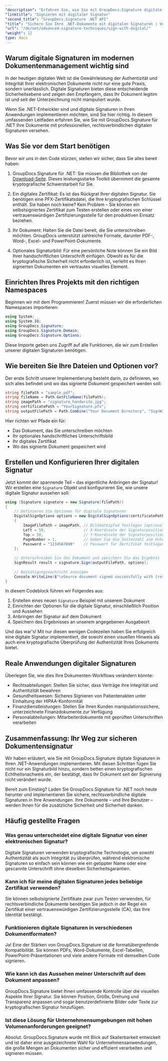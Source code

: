 ```yaml
---
"description": "Erfahren Sie, wie Sie mit GroupDocs.Signature digitale Signaturen in .NET-Anwendungen implementieren, um die Dokumentensicherheit zu verbessern, die Authentizität sicherzustellen und Compliance-Anforderungen zu erfüllen."
"linktitle": "Signieren mit digitaler Signatur"
"second_title": "GroupDocs.Signature .NET API"
"title": "Sichern Sie Ihre .NET-Dokumente mit digitalen Signaturen | Vollständige Anleitung"
"url": "/de/net/advanced-signature-techniques/sign-with-digital/"
"weight": 12
type: docs
---
```

## Warum digitale Signaturen im modernen Dokumentenmanagement wichtig sind

In der heutigen digitalen Welt ist die Gewährleistung der Authentizität und Integrität Ihrer elektronischen Dokumente nicht nur eine gute Praxis, sondern unerlässlich. Digitale Signaturen bieten diese entscheidende Sicherheitsebene und zeigen den Empfängern, dass Ihr Dokument legitim ist und seit der Unterzeichnung nicht manipuliert wurde.

Wenn Sie .NET-Entwickler sind und digitale Signaturen in Ihren Anwendungen implementieren möchten, sind Sie hier richtig. In diesem umfassenden Leitfaden erfahren Sie, wie Sie mit GroupDocs.Signature für .NET Ihre Dokumente mit professionellen, rechtsverbindlichen digitalen Signaturen versehen.

## Was Sie vor dem Start benötigen

Bevor wir uns in den Code stürzen, stellen wir sicher, dass Sie alles bereit haben:

1. GroupDocs.Signature für .NET: Sie müssen die Bibliothek von der [Download-Seite](https://releases.groupdocs.com/signature/net/). Dieses leistungsstarke Toolkit übernimmt die gesamte kryptografische Schwerstarbeit für Sie.

2. Ein digitales Zertifikat: Es ist das Rückgrat Ihrer digitalen Signatur. Sie benötigen eine PFX-Zertifikatsdatei, die Ihre kryptografischen Schlüssel enthält. Sie haben noch keine? Kein Problem – Sie können ein selbstsigniertes Zertifikat zum Testen erstellen oder eines von einer vertrauenswürdigen Zertifizierungsstelle für den produktiven Einsatz beziehen.

3. Ihr Dokument: Halten Sie die Datei bereit, die Sie unterschreiben möchten. GroupDocs unterstützt zahlreiche Formate, darunter PDF-, Word-, Excel- und PowerPoint-Dokumente.

4. Optionales Signaturbild: Für eine persönliche Note können Sie ein Bild Ihrer handschriftlichen Unterschrift einfügen. Obwohl es für die kryptografische Sicherheit nicht erforderlich ist, verleiht es Ihren signierten Dokumenten ein vertrautes visuelles Element.

## Einrichten Ihres Projekts mit den richtigen Namespaces

Beginnen wir mit dem Programmieren! Zuerst müssen wir die erforderlichen Namespaces importieren:

```csharp
using System;
using System.IO;
using GroupDocs.Signature;
using GroupDocs.Signature.Domain;
using GroupDocs.Signature.Options;
```

Diese Importe geben uns Zugriff auf alle Funktionen, die wir zum Erstellen unserer digitalen Signaturen benötigen.

## Wie bereiten Sie Ihre Dateien und Optionen vor?

Der erste Schritt unserer Implementierung besteht darin, zu definieren, wo sich alles befindet und wo das signierte Dokument gespeichert werden soll:

```csharp
string filePath = "sample.pdf";
string fileName = Path.GetFileName(filePath);
string imagePath = "signature_handwrite.jpg";
string certificatePath = "YourSignature.pfx";
string outputFilePath = Path.Combine("Your Document Directory", "SignWithDigital", fileName);
```

Hier richten wir Pfade ein für:
- Das Dokument, das Sie unterschreiben möchten
- Ihr optionales handschriftliches Unterschriftsbild
- Ihr digitales Zertifikat
- Wo das signierte Dokument gespeichert wird

## Erstellen und Konfigurieren Ihrer digitalen Signatur

Jetzt kommt der spannende Teil – das eigentliche Anbringen der Signatur! Wir erstellen eine `Signature` Objekt und konfigurieren Sie, wie unsere digitale Signatur aussehen soll:

```csharp
using (Signature signature = new Signature(filePath))
{
    // Definieren Sie Optionen für digitale Signaturen
    DigitalSignOptions options = new DigitalSignOptions(certificatePath)
    {
        ImageFilePath = imagePath, // Bilddateipfad festlegen (optional)
        Left = 50,                 // X-Koordinate der Signaturposition festlegen
        Top = 50,                  // Y-Koordinate der Signaturposition festlegen
        PageNumber = 1,            // Geben Sie die Seitenzahl zum Unterschreiben an
        Password = "1234567890"    // Passwort für Zertifikat festlegen (falls erforderlich)
    };
    
    // Unterschreiben Sie das Dokument und speichern Sie das Ergebnis
    SignResult result = signature.Sign(outputFilePath, options);
    
    // Bestätigungsnachricht anzeigen
    Console.WriteLine($"\nSource document signed successfully with {result.Succeeded.Count} signature(s).\nFile saved at {outputFilePath}.");
}
```

In diesem Codeblock führen wir Folgendes aus:
1. Erstellen eines neuen `Signature` Beispiel mit unserem Dokument
2. Einrichten der Optionen für die digitale Signatur, einschließlich Position und Aussehen
3. Anbringen der Signatur auf dem Dokument
4. Speichern des Ergebnisses an unserem angegebenen Ausgabeort

Und das war's! Mit nur diesen wenigen Codezeilen haben Sie erfolgreich eine digitale Signatur implementiert, die sowohl einen visuellen Hinweis als auch eine kryptografische Überprüfung der Authentizität Ihres Dokuments bietet.

## Reale Anwendungen digitaler Signaturen

Überlegen Sie, wie dies Ihre Dokumenten-Workflows verändern könnte:

- Rechtsabteilungen: Stellen Sie sicher, dass Verträge ihre Integrität und Authentizität bewahren
- Gesundheitswesen: Sicheres Signieren von Patientenakten unter Einhaltung der HIPAA-Konformität
- Finanzdienstleistungen: Stellen Sie Ihren Kunden manipulationssichere, unterzeichnete Finanzdokumente zur Verfügung
- Personalabteilungen: Mitarbeiterdokumente mit geprüften Unterschriften verarbeiten

## Zusammenfassung: Ihr Weg zur sicheren Dokumentensignatur

Wir haben erläutert, wie Sie mit GroupDocs.Signature digitale Signaturen in Ihren .NET-Anwendungen implementieren. Mit diesen Schritten fügen Sie nicht nur ein Signaturbild hinzu, sondern betten einen kryptografischen Echtheitsnachweis ein, der bestätigt, dass Ihr Dokument seit der Signierung nicht verändert wurde.

Bereit zum Einstieg? Laden Sie GroupDocs.Signature für .NET noch heute herunter und implementieren Sie sichere, rechtsverbindliche digitale Signaturen in Ihre Anwendungen. Ihre Dokumente – und Ihre Benutzer – werden Ihnen für die zusätzliche Sicherheit und Sicherheit danken.

## Häufig gestellte Fragen

### Was genau unterscheidet eine digitale Signatur von einer elektronischen Signatur?
Digitale Signaturen verwenden kryptografische Technologie, um sowohl Authentizität als auch Integrität zu überprüfen, während elektronische Signaturen so einfach sein können wie ein getippter Name oder eine gescannte Unterschrift ohne dieselben Sicherheitsgarantien.

### Kann ich für meine digitalen Signaturen jedes beliebige Zertifikat verwenden?
Sie können selbstsignierte Zertifikate zwar zum Testen verwenden, für rechtsverbindliche Dokumente benötigen Sie jedoch in der Regel ein Zertifikat einer vertrauenswürdigen Zertifizierungsstelle (CA), das Ihre Identität bestätigt.

### Funktionieren digitale Signaturen in verschiedenen Dokumentformaten?
Ja! Eine der Stärken von GroupDocs.Signature ist die formatübergreifende Kompatibilität. Sie können PDFs, Word-Dokumente, Excel-Tabellen, PowerPoint-Präsentationen und viele andere Formate mit demselben Code signieren.

### Wie kann ich das Aussehen meiner Unterschrift auf dem Dokument anpassen?
GroupDocs.Signature bietet Ihnen umfassende Kontrolle über die visuellen Aspekte Ihrer Signatur. Sie können Position, Größe, Drehung und Transparenz anpassen und sogar benutzerdefinierte Bilder oder Texte zur kryptografischen Signatur hinzufügen.

### Ist diese Lösung für Unternehmensumgebungen mit hohen Volumenanforderungen geeignet?
Absolut. GroupDocs.Signature wurde mit Blick auf Skalierbarkeit entwickelt und ist daher eine ausgezeichnete Wahl für Unternehmensanwendungen, die große Mengen an Dokumenten sicher und effizient verarbeiten und signieren müssen.